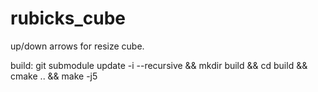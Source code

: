 # rubicks_cube

up/down arrows for resize cube.

build:
git submodule update -i --recursive && mkdir build && cd build && cmake .. && make -j5

